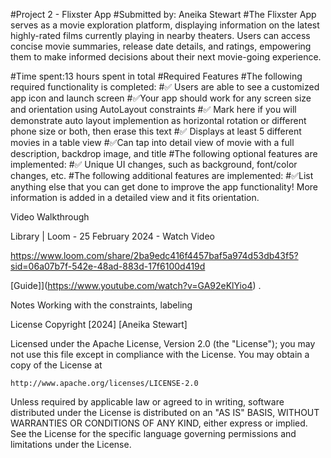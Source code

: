 #Project 2 - Flixster App
#Submitted by: Aneika Stewart
#The Flixster App serves as a movie exploration platform, displaying information on the latest highly-rated films currently playing in nearby theaters. Users can access concise movie summaries, release date details, and ratings, empowering them to make informed decisions about their next movie-going experience.

#Time spent:13 hours spent in total
#Required Features
#The following required functionality is completed:
#✅ Users are able to see a customized app icon and launch screen
#✅Your app should work for any screen size and orientation using AutoLayout constraints
#✅ Mark here if you will demonstrate auto layout implemention as horizontal rotation or different phone size or both, then erase this text
#✅ Displays at least 5 different movies in a table view
#✅Can tap into detail view of movie with a full description, backdrop image, and title
#The following optional features are implemented:
#✅ Unique UI changes, such as background, font/color changes, etc.
#The following additional features are implemented:
#✅List anything else that you can get done to improve the app functionality! 
More information is added in a detailed view and it fits orientation. 

Video Walkthrough

Library | Loom - 25 February 2024 - Watch Video

https://www.loom.com/share/2ba9edc416f4457baf5a974d53db43f5?sid=06a07b7f-542e-48ad-883d-17f6100d419d

<div style="position: relative; padding-bottom: 62.5%; height: 0;">


[Guide]](https://www.youtube.com/watch?v=GA92eKlYio4) .


Notes
Working with the constraints, labeling

License
Copyright [2024] [Aneika Stewart]

Licensed under the Apache License, Version 2.0 (the "License");
you may not use this file except in compliance with the License.
You may obtain a copy of the License at

    http://www.apache.org/licenses/LICENSE-2.0

Unless required by applicable law or agreed to in writing, software
distributed under the License is distributed on an "AS IS" BASIS,
WITHOUT WARRANTIES OR CONDITIONS OF ANY KIND, either express or implied.
See the License for the specific language governing permissions and
limitations under the License.

